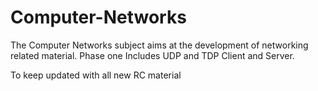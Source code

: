 Computer-Networks
=================

The Computer Networks subject aims at the development of networking related material.
Phase one Includes UDP and TDP Client and Server.

To keep updated with all new RC material

